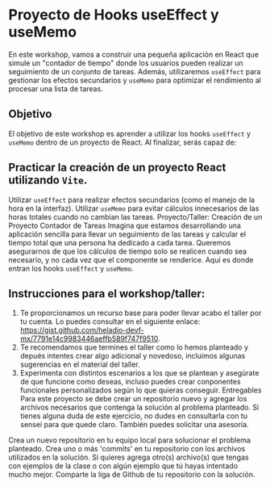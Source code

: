 # Proyecto de Hooks useEffect y useMemo

En este workshop, vamos a construir una pequeña aplicación en React que simule un "contador de tiempo" donde los usuarios pueden realizar un seguimiento de un conjunto de tareas. Además, utilizaremos `useEffect` para gestionar los efectos secundarios y `useMemo` para optimizar el rendimiento al procesar una lista de tareas.

## Objetivo

El objetivo de este workshop es aprender a utilizar los hooks `useEffect` y `useMemo` dentro de un proyecto de React. Al finalizar, serás capaz de:

## Practicar la creación de un proyecto React utilizando `Vite`.

Utilizar `useEffect` para realizar efectos secundarios (como el manejo de la hora en la interfaz).
Utilizar `useMemo` para evitar cálculos innecesarios de las horas totales cuando no cambian las tareas.
Proyecto/Taller: Creación de un Proyecto Contador de Tareas
Imagina que estamos desarrollando una aplicación sencilla para llevar un seguimiento de las tareas y calcular el tiempo total que una persona ha dedicado a cada tarea. Queremos asegurarnos de que los cálculos de tiempo solo se realicen cuando sea necesario, y no cada vez que el componente se renderice. Aquí es donde entran los hooks `useEffect` y `useMemo`.

## Instrucciones para el workshop/taller:

1. Te proporcionamos un recurso base para poder llevar acabo el taller por tu cuenta. Lo puedes consultar en el siguiente enlace: https://gist.github.com/heladio-devf-mx/7791e14c9983446aeffb589f747f9510.
2. Te recomendamos que termines el taller como lo hemos planteado y depués intentes crear algo adicional y novedoso, incluimos algunas sugerencias en el material del taller.
3. Experimenta con distintos escenarios a los que se plantean y asegúrate de que funcione como deseas, incluso puedes crear conponentes funcionales personalizados según lo que quieras conseguir.
Entregables
Para este proyecto se debe crear un repositorio nuevo y agregar los archivos necesarios que contenga la solución al problema planteado. Si tienes alguna duda de este ejercicio, no dudes en consultarla con tu sensei para que quede claro. También puedes solicitar una asesoría.

Crea un nuevo repositorio en tu equipo local para solucionar el problema planteado.
Crea uno o más 'commits' en tu repositorio con los archivos utilizados en la solución.
Si quieres agrega otro(s) archivo(s) que tengas con ejemplos de la clase o con algún ejemplo que tú hayas intentado mucho mejor.
Comparte la liga de Github de tu repositorio con la solución.